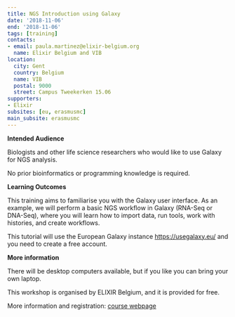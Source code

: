 ```yaml
---
title: NGS Introduction using Galaxy
date: '2018-11-06'
end: '2018-11-06'
tags: [training]
contacts:
- email: paula.martinez@elixir-belgium.org
  name: Elixir Belgium and VIB
location:
  city: Gent
  country: Belgium
  name: VIB
  postal: 9000
  street: Campus Tweekerken 15.06
supporters:
- Elixir
subsites: [eu, erasmusmc]
main_subsite: erasmusmc
---
```



**Intended Audience**

Biologists and other life science researchers who would like to use Galaxy for NGS analysis.

No prior bioinformatics or programming knowledge is required.

**Learning Outcomes**

This training aims to familiarise you with the Galaxy user interface. As an example, we will perform a basic NGS workflow in Galaxy (RNA-Seq or DNA-Seq), where you will learn how to import data, run tools, work with histories, and create workflows.

This tutorial will use the European Galaxy instance https://usegalaxy.eu/ and you need to create a free account.

**More information**

There will be desktop computers available, but if you like you can bring your own laptop.

This workshop is organised by ELIXIR Belgium, and it is provided for free.


More information and registration: [course webpage](http://www.vib.be/en/training/research-training/courses/Pages/NGS-Introduction-using-Galaxy.aspx)


